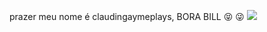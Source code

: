 prazer meu nome é claudingaymeplays, BORA BILL
😝
😜
![](https://media1.tenor.com/m/XnpSGG328o8AAAAC/spongebob.gif)
